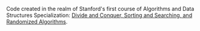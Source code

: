 Code created in the realm of Stanford's first course of Algorithms and Data Structures Specialization: [Divide and Conquer, Sorting and Searching, and Randomized Algorithms](https://www.coursera.org/learn/algorithms-divide-conquer/).